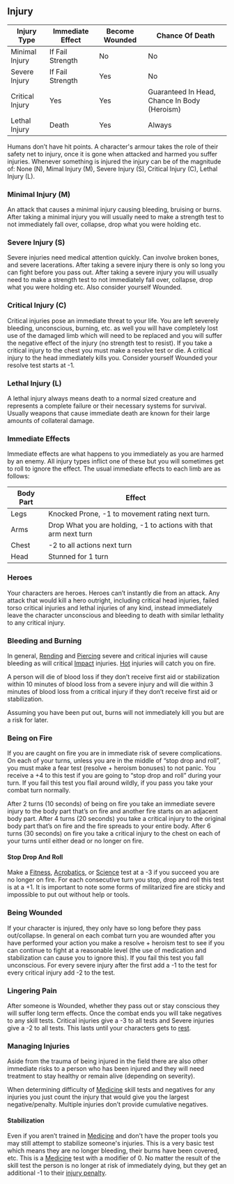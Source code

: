## Injury

| Injury Type     | Immediate Effect | Become Wounded | Chance Of Death                              |
| --------------- | ---------------- | -------------- | -------------------------------------------- |
| Minimal Injury  | If Fail Strength | No             | No                                           |
| Severe Injury   | If Fail Strength | Yes            | No                                           |
| Critical Injury | Yes              | Yes            | Guaranteed In Head, Chance In Body (Heroism) |
| Lethal Injury   | Death            | Yes            | Always                                       |

Humans don’t have hit points. A character's armour takes the role of their safety net to injury, once it is gone when attacked and harmed you suffer injuries. Whenever something is injured the injury can be of the magnitude of: None (N), Mimal Injury (M), Severe Injury (S), Critical Injury (C), Lethal Injury (L).

### Minimal Injury (M)
An attack that causes a minimal injury causing bleeding, bruising or burns. After taking a minimal injury you will usually need to make a strength test to not immediately fall over, collapse, drop what you were holding etc.

### Severe Injury (S)
Severe injuries need medical attention quickly. Can involve broken bones, and severe lacerations. After taking a severe injury there is only so long you can fight before you pass out. After taking a severe injury you will usually need to make a strength test to not immediately fall over, collapse, drop what you were holding etc. Also consider yourself Wounded.

### Critical Injury (C)
Critical injuries pose an immediate threat to your life. You are left severely bleeding, unconscious, burning, etc. as well you will have completely lost use of the damaged limb which will need to be replaced and you will suffer the negative effect of the injury (no strength test to resist). If you take a critical injury to the chest you must make a resolve test or die. A critical injury to the head immediately kills you. Consider yourself Wounded your resolve test starts at -1.

### Lethal Injury (L)
A lethal injury always means death to a normal sized creature and represents a complete failure or their necessary systems for survival. Usually weapons that cause immediate death are known for their large amounts of collateral damage.

### Immediate Effects
Immediate effects are what happens to you immediately as you are harmed by an enemy. All injury types inflict one of these but you will sometimes get to roll to ignore the effect. The usual immediate effects to each limb are as follows: 

| Body Part | Effect                                                           |
| --------- | ---------------------------------------------------------------- |
| Legs      | Knocked Prone, -1 to movement rating next turn.                  |
| Arms      | Drop What you are holding, -1 to actions with that arm next turn |
| Chest     | -2 to all actions next turn                                      |
| Head      | Stunned for 1 turn                                               |

### Heroes
Your characters are heroes. Heroes can’t instantly die from an attack. Any attack that would kill a hero outright, including critical head injuries, failed torso critical injuries and lethal injuries of any kind, instead immediately leave the character unconscious and bleeding to death with similar lethality to any critical injury.

### Bleeding and Burning
In general, [Rending](Combat#Rending) and [Piercing](Combat#Piercing) severe and critical injuries will cause bleeding as will critical [Impact](Combat#Impact) injuries. [Hot](Combat#Hot) injuries will catch you on fire.

A person will die of blood loss if they don’t receive first aid or stabilization within 10 minutes of blood loss from a severe injury and will die within 3 minutes of blood loss from a critical injury if they don’t receive first aid or stabilization.

Assuming you have been put out, burns will not immediately kill you but are a risk for later.

### Being on Fire
If you are caught on fire you are in immediate risk of severe complications. On each of your turns, unless you are in the middle of “stop drop and roll”, you must make a fear test (resolve + heroism bonuses) to not panic. You receive a +4 to this test if you are going to “stop drop and roll” during your turn. If you fail this test you flail around wildly, if you pass you take your combat turn normally.

After 2 turns (10 seconds) of being on fire you take an immediate severe injury to the body part that’s on fire and another fire starts on an adjacent body part. After 4 turns (20 seconds) you take a critical injury to the original body part that’s on fire and the fire spreads to your entire body. After 6 turns (30 seconds) on fire you take a critical injury to the chest on each of your turns until either dead or no longer on fire.

#### Stop Drop And Roll
Make a [Fitness](Fitness), [Acrobatics](Acrobatics), or [Science](Science) test at a -3 if you succeed you are no longer on fire. For each consecutive turn you stop, drop and roll this test is at a +1. It is important to note some forms of militarized fire are sticky and impossible to put out without help or tools.

### Being Wounded
If your character is injured, they only have so long before they pass out/collapse. In general on each combat turn you are wounded after you have performed your action you make a resolve + heroism test to see if you can continue to fight at a reasonable level (the use of medication and stabilization can cause you to ignore this). If you fail this test you fall unconscious. For every severe injury after the first add a -1 to the test for every critical injury add -2 to the test.

### Lingering Pain
After someone is Wounded, whether they pass out or stay conscious they will suffer long term effects. Once the combat ends you will take negatives to any skill tests. Critical injuries give a -3 to all tests and Severe injuries give a -2 to all tests. This lasts until your characters gets to [rest](Telling-The-Story#Resting).

### Managing Injuries
Aside from the trauma of being injured in the field there are also other immediate risks to a person who has been injured and they will need treatment to stay healthy or remain alive (depending on severity).

When determining difficulty of [Medicine](Medicine) skill tests and negatives for any injuries you just count the injury that would give you the largest negative/penalty. Multiple injuries don’t provide cumulative negatives.

#### Stabilization
Even if you aren’t trained in [Medicine](Medicine) and don't have the proper tools you may still attempt to stabilize someone's injuries. This is a very basic test which means they are no longer bleeding, their burns have been covered, etc. This is a [Medicine](Medicine) test with a modifier of 0. No matter the result of the skill test the person is no longer at risk of immediately dying, but they get an additional -1 to their [injury penalty](#Lingering%20Pain). 